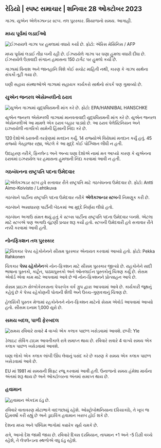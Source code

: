 ## રેડિયો \| સ્પષ્ટ સમાચાર \| શનિવાર 28 ઓક્ટોબર 2023

ગાઝા. યુએન એલેક્ઝાન્ડર સ્ટબ. તલ પુરસ્કાર. શિયાળાનો સમય. આગાહી.

### મધ્ય પૂર્વમાં લડાઈઓ

![ઈઝરાયલે ગાઝા પર હુમલામાં વધારો કર્યો છે. ફોટો: એરિસ મેસિનિસ / AFP](https://images.cdn.yle.fi/image/upload/c_crop,h_2880,w_5120,x_0,y_531/ar_1.777777777777777,c_fill,g_faces,h_10/d0p00/10q_auto:eco/f_auto/fl_lossy/v1698410872/39-1192351653bb10bf0b47)

મધ્ય પૂર્વમાં લડાઈ તીવ્ર બની રહી છે. ઈઝરાયેલે ગાઝા પર ઘણા હુમલા વધારી દીધા છે. ઈઝરાયેલે ઉગ્રવાદી સંગઠન હમાસના 150 ટાર્ગેટ પર હુમલો કર્યો છે.

ગાઝામાં વિનાશ અને જાનહાનિ વિશે કોઈ સચોટ માહિતી નથી, કારણ કે ગાઝા સાથેના સંપર્કો તૂટી ગયા છે.

ઘણી સહાય સંસ્થાઓએ ગાઝામાં સહાયક કાર્યકરો સાથેનો સંપર્ક પણ ગુમાવ્યો છે.

### યુએન જનરલ એસેમ્બલીનો ઠરાવ

![યુએન ગાઝામાં યુદ્ધવિરામની માંગ કરે છે. ફોટો: EPA/HANNIBAL HANSCHKE](https://images.cdn.yle.fi/image/upload/c_crop,h_3150,w_5600,x_0,y_268/ar_1.777777777777777777777777777777777777777777777777777777777777777777777777777,c_fill,g6_10/20p_10/20p_0,q_auto:eco/f_auto/fl_lossy/v1698499380/39-1192714653d0ab7d4d4c)

યુએન જનરલ એસેમ્બલી ગાઝામાં માનવતાવાદી યુદ્ધવિરામની માંગ કરે છે. યુએન જનરલ એસેમ્બલીએ આ મામલે એક ઠરાવ બહાર પાડ્યો છે. આ ઠરાવ પેલેસ્ટિનિયન અને ઇઝરાયેલી નાગરિકો સામેની હિંસાની નિંદા કરે છે.

120 દેશોએ ઠરાવની તરફેણમાં મતદાન કર્યું. 14 રાજ્યોએ વિરોધમાં મતદાન કર્યું હતું. 45 રાજ્યો ગેરહાજર રહ્યા, એટલે કે આ મુદ્દે કોઈ પોઝિશન લીધી ન હતી.

ઉદાહરણ તરીકે, ફિનલેન્ડ અને અન્ય ઘણા દેશોએ નામાં મત આપ્યો કારણ કે યુએનના ઠરાવમાં ઇઝરાયેલ પર હમાસના હુમલાની નિંદા કરવામાં આવી ન હતી.

### ગઠબંધનના રાષ્ટ્રપતિ પદના ઉમેદવાર

![એલેક્ઝાડર સ્ટબ હવે સત્તાવાર રીતે રાષ્ટ્રપતિ માટે ગઠબંધનના ઉમેદવાર છે. ફોટો: Antti Aimo-Koivisto / Lehtikuva](https://images.cdn.yle.fi/image/upload/c_crop,h_2880,w_5120,x_0,y_287/ar_1.777777777777777,c_fill,c_cdn.yle.fi/image/upload/c_fill,c_fill,1_6_10/0/q_auto:eco/f_auto/fl_lossy/v1698494219/39-1192698653cf6c267686)

ગઠબંધને પાર્ટીના રાષ્ટ્રપતિ પદના ઉમેદવાર તરીકે **એલેક્ઝાન્ડર સ્ટબ**ની નિમણૂક કરી છે.

ગઠબંધને અસાધારણ પાર્ટીની બેઠકમાં આ મુદ્દે નિર્ણય લીધો હતો.

ગઠબંધન અગાઉ સંમત થયું હતું કે સ્ટબ્સ પાર્ટીના રાષ્ટ્રપતિ પદના ઉમેદવાર બનશે. એટલા માટે સ્ટબએ પણ અગાઉ ચૂંટણી પ્રચાર શરૂ કર્યો હતો. સ્ટબની ઉમેદવારી હવે સત્તાવાર રીતે નક્કી કરવામાં આવી હતી.

### નોનફિક્શન તલ પુરસ્કાર

![ચિત્રકાર પેક્કા રહેકોનેનને સીસમ પુરસ્કાર એનાયત કરવામાં આવ્યો હતો. ફોટો: Pekka Rahkonen](https://images.cdn.yle.fi/image/upload/c_crop,h_861,w_1531,x_2,y_65/ar_1.777777777777777,c_fill,g_faces,h_675,/120p_wd.eco/f_auto/fl_lossy/v1698504762/39-1192741653d1f5e2611a)

ચિત્રકાર **પેક્કા રહેકોનેન**એ નોન-ફિક્શન માટે સીસમ પુરસ્કાર જીત્યો છે. રાહકોનેને સાદી ભાષાના પુસ્તકો, કાર્ટૂન, પાઠ્યપુસ્તકો અને ઓનલાઈન પુસ્તકોનું ચિત્રણ કર્યું છે. સેસમ એવોર્ડ એવા કામ માટે આપવામાં આવે છે જે નોન-ફિક્શનને પ્રોત્સાહન આપે છે.

સેસમ પ્રાઇઝ સેલ્કોકેસ્કસના પેપરબેક વર્ક ગ્રુપ દ્વારા આપવામાં આવે છે. કાર્યકારી જૂથનું કહેવું છે કે પેક્કા રહેકોણની પોતાની શૈલી અને ઉચ્ચ-ગુણવત્તાનું ચિત્રણ છે.

હેલસિંકી પુસ્તક મેળામાં રહકોનેનને નોન-ફિક્શન માટેનો સેસમ એવોર્ડ આપવામાં આવ્યો હતો. સીસમ ઇનામ 1,000 યુરો છે.

### સમય બદલ, પાળી ફેરબદલ

![સમય રવિવારે સવારે 4 વાગ્યે એક કલાક પાછળ ખસેડવામાં આવશે. છબી: Yle](https://images.cdn.yle.fi/image/upload/c_crop,h_900,w_1600,x_0,y_0/ar_1.7777777777777777,c_fill,g_faces,h_675,w_1200/d_p_au/dco./f_auto/fl_lossy/v1603530654/14-svyle-6142553197327452bd)

ડેલાઇટ સેવિંગ ટાઇમ આવતીકાલે રાત્રે સમાપ્ત થાય છે. રવિવારે સવારે 4 વાગ્યે સમય એક કલાક પાછળ ખસેડવામાં આવશે.

ઘણા લોકો એક કલાક લાંબી ઊંઘ લેવાનું પસંદ કરે છે કારણ કે સમય એક કલાક પાછળ ખસેડવામાં આવે છે.

EU માં 1981 માં સમયની શિફ્ટ રજૂ કરવામાં આવી હતી. ઉનાળાનો સમય હંમેશા માર્ચના અંતમાં શરૂ થાય છે અને ઓક્ટોબરના અંતમાં સમાપ્ત થાય છે.

### હવામાન

![હવામાન એકદમ ઠંડુ છે.](https://images.cdn.yle.fi/image/upload/c_crop,h_1080,w_1919,x_0,y_0/ar_1.777777777777777,c_fill,g_faces,h_675,w_10/10800/q_auto:eco/f_auto/fl_lossy/v1698504972/39-1192742653d20d3625ce)

રવિવારે વાતાવરણ મોટાભાગે વાદળછાયું રહેશે. ઓસ્ટ્રોબોથનિયાના દરિયાકાંઠે, તે ખૂબ જ હિમવર્ષા કરી રહ્યું છે અને ડ્રાઇવિંગ હવામાન ખરાબ હોઈ શકે છે.

દેશના મધ્ય અને પશ્ચિમ ભાગોમાં ક્યારેક સૂર્ય ચમકે છે.

રાત્રે, આખો દેશ જામી જાય છે. રવિવારે દિવસ દરમિયાન, તાપમાન +1 અને -5 ડિગ્રી વચ્ચે રહેશે, તે લેપલેન્ડના સ્થળોએ વધુ ઠંડુ રહેશે.